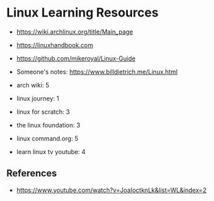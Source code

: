 # Linux Learning Resources

- https://wiki.archlinux.org/title/Main_page
- https://linuxhandbook.com
- https://github.com/mikeroyal/Linux-Guide

- Someone's notes: https://www.billdietrich.me/Linux.html

- arch wiki: 5
- linux journey: 1
- linux for scratch: 3
- the linux foundation: 3
- linux command.org: 5
- learn linux tv youtube: 4

## References

- https://www.youtube.com/watch?v=JoaIoctknLk&list=WL&index=2
